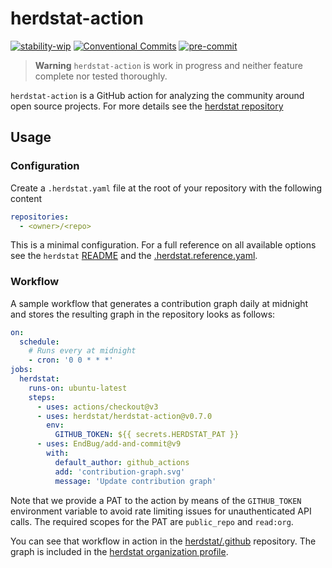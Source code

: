 # herdstat-action

[![stability-wip](https://img.shields.io/badge/stability-wip-lightgrey.svg)](https://github.com/mkenney/software-guides/blob/master/STABILITY-BADGES.md#work-in-progress)
[![Conventional Commits](https://img.shields.io/badge/Conventional%20Commits-1.0.0-%23FE5196?logo=conventionalcommits&logoColor=white)](https://conventionalcommits.org)
[![pre-commit](https://img.shields.io/badge/pre--commit-enabled-brightgreen?logo=pre-commit&logoColor=white)](https://github.com/pre-commit/pre-commit)

> **Warning** `herdstat-action` is work in progress and neither feature complete nor tested thoroughly.

`herdstat-action` is a GitHub action for analyzing the community around open source projects. For more details see the
[herdstat repository][herdstat]

## Usage

### Configuration

Create a `.herdstat.yaml` file at the root of your repository with the following content

```yaml
repositories:
  - <owner>/<repo>
```

This is a minimal configuration. For a full reference on all available options see the `herdstat` [README][herdstat] and
the [.herdstat.reference.yaml][herdstat-ref].

### Workflow

A sample workflow that generates a contribution graph daily at midnight and stores the resulting graph in the repository
looks as follows:

```yaml
on:
  schedule:
    # Runs every at midnight
    - cron: '0 0 * * *'
jobs:
  herdstat:
    runs-on: ubuntu-latest
    steps:
      - uses: actions/checkout@v3
      - uses: herdstat/herdstat-action@v0.7.0
        env:
          GITHUB_TOKEN: ${{ secrets.HERDSTAT_PAT }}
      - uses: EndBug/add-and-commit@v9
        with:
          default_author: github_actions
          add: 'contribution-graph.svg'
          message: 'Update contribution graph'
```

Note that we provide a PAT to the action by means of the `GITHUB_TOKEN` environment variable to avoid rate limiting
issues for unauthenticated API calls. The required scopes for the PAT are `public_repo` and `read:org`.

You can see that workflow in action in the [herdstat/.github](https://github.com/herdstat/.github) repository. The graph
is included in the [herdstat organization profile](https://github.com/herdstat).

[herdstat]: https://github.com/herdstat/herdstat/
[herdstat-ref]: https://github.com/herdstat/herdstat/blob/main/.herdstat.reference.yaml
